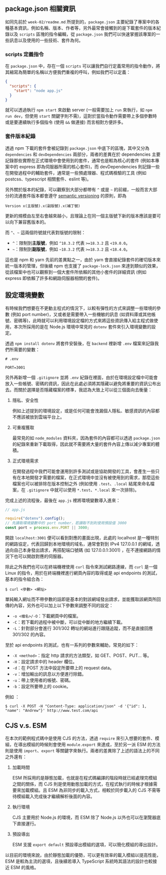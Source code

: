 ## package.json 相關資訊

如同先前於 `week-02/readme.md` 所提到的，`package.json` 主要紀錄了專案中的各種基本資訊，例如名稱、版本、作者等，另外最常會接觸到的是下載套件的版本紀錄以及 `scripts` 區塊的指令編輯，從 `package.json` 我們可以快速掌握該專案的一些訊息以及使用的一些技術、套件為何。

### scripts 定義指令

在 `package.json` 中，存在一個 `scripts` 可以讓我們自行定義常用的指令動作，將其縮寫為簡單的名稱以方便我們重複的呼叫，例如我們可以定義：

```json
{
  "scripts": {
    "start": "node app.js"
  }
}
```

就可以透過執行 `npm start` 來啟動 server (一般需要加上 `run` 來執行，如 `npm run dev`，但使用 `start` 關鍵字則不需)，這對於當指令動作需要帶上多個參數時或是要連續執行多個指令 (使用 `&&` 做連接) 而言相對方便許多。

### 套件版本紀錄

透過 npm 下載的套件會被記錄到 `package.json` 中底下的區塊，其中又分為 `dependencies` 和 `devDependencies` 兩部分，兩者的差異在於 dependencies 主要記錄那些實際在正式環境中會使用到的套件，通常也是較為核心的套件 (例如本專案中的 express 即為伺服器所需的核心套件)，而 devDependencies 則記錄一些在開發過程中的輔助套件，通常是一些預處理器、程式碼檢驗的工具 (例如 postcss、typescript 相關套件、eslint 等)。

另外關於版本的紀錄，可以觀察到大部分都帶有 `^` 或是 `~` 的前綴，一般而言大部分的流通套件版本都會遵守 [semantic versioning](https://semver.org/) 的原則，即為

```
Version x(主版號).x(副版號).x(補丁號)
```

更新的規模由左至右會越來越小，且理論上在同一個主版號下新的版本應該是要可以向下兼容舊版本的。

而 `^`、`~` 這兩個符號就代表對版號的限制：

- `^`：限制到**主版號**，例如 `^18.3.2` 代表 `>=18.3.2` 且 `<19.0.0`。
- `~`：限制到**副版號**，例如 `~18.3.2` 代表 `>=18.3.2` 且 `<18.4.0`。

這也是 npm 和 yarn 先前的差異點之一，由於 yarn 會直接紀錄套件的確切版本來統一版本的管理，但後續 npm 也支援了 `package-lock.json` 來達到類似的效果，從該檔案中也可以觀察到一個大套件所依賴的其他小套件的詳細資訊 (例如 express 即依賴了許多和網路伺服器相關的套件)。

## 設定環境變數

有時候我們想要在不更動主程式的情況下，以較有彈性的方式來調整一些環境的參數 (例如 port number)，又或者是需要帶入一些機敏的訊息 (如資料庫或其他帳號、密碼等)，此時就可以利用環境設定檔的方式來將這些資訊傳入給主程式做使用，本次所採用的是在 Node.js 環境中常見的 `dotenv` 套件來引入環境變數的設定。

透過 `npm install dotenv` 將套件安裝後，在 `backend` 裡新增 `.env` 檔案來記錄我們所需要的變數：

```dosini
# .env

PORT=3001
```

另外再新增一個 `.gitignore` 並將 `.env` 紀錄在裡面，由於在環境設定檔中可能會放入一些帳號、密碼的資訊，因此在此處必須將其隱藏以避免將重要的資訊公布出去。而關於選擇是否隱藏檔案的標準，我認為大致上可以從三個面向去衡量：

1. 隱私、安全性

   例如上述提到的環境設定，或是任何可能會洩漏個人隱私、敏感資訊的內容都不應該被放到雲端平台上。

2. 可重複獲取

   最常見的如 `node_modules` 資料夾，因為套件的內容都可以透過 `package.json` 的紀錄來重新下載取得，因此就不需要將大量的套件內容上傳以減少專案的體積。

3. 正式環境需求

   在開發過程中我們可能會運用到許多測試或是協助開發的工具，會產生一些只有在本地開發才需要的檔案，在正式環境中並沒有被使用到的需求，那麼這些檔案也可以被排除在版本控制之外 (例如使用 `.test`、`.local` 結尾來命名檔案，在 `.gitignore` 中就可以使用 `*.test`、`*.local` 來一次排除)。

完成上述的流程後，最後在 `app.js` 裡將環境變數導入進來：

```js
// app.js

require("dotenv").config();
// 先讀取環境變數中的 port number，若讀取不到則使用預設值 3000
const port = process.env.PORT || 3000;
```

開啟 `localhost:3001` 便可以看到對應的畫面出現，此處的 localhost 是一種特別的網路協定，代表回歸到本地環境的域名，通常會對到 IPv4 127.0.0.1 的網域，透過向自己本身發出請求，再搭配端口號碼 (如 127.0.0.1:3001) ，在不連接網路的情況下也可以開啟對應的伺服器。

除此之外我們也可以在終端機裡使用 `curl` 指令來測試網路連線，而 `curl` 是一個 Linux 的指令，用於在終端機裡進行網頁內容的取得或是 api endpoints 的測試，基本的指令組合為：

```shell
$ curl <參數> <網址>
```

單純輸入網址而不帶參數的話即是基本的對該網域發出請求，並能獲取該網頁所回傳的內容，另外也可以加上以下參數來調整不同的設定：

- `-o <檔名>/-O`：下載網頁中的檔案。
- `-C`：若下載的過程中被中斷，可以從中斷的地方繼續下載。
- `-L`：針對部分會進行 301/302 轉址的網站進行跟隨追蹤，而不是直接回應 301/302 的內容。

至於 api endpoints 的測試，也有一系列的參數來輔助，常見的如下：

- `-X <method>`：指定 http 請求的方法類型，如 GET、POST、PUT... 等。
- `-H`：設定請求中的 header 欄位。
- `-d`：在 POST 方法中設定所要帶上的 request data。
- `-v`：增加輸出的訊息以方便進行除錯。
- `-u`：帶上使用者的帳號、密碼。
- `-b`：設定所要帶上的 cookie。

例如 ：

```
$ curl -X POST -H "Content-Type: application/json" -d '{"id": 1, "name": "Andrew"}' http://www.test.com/api
```

## CJS v.s. ESM

在本次的範例程式碼中是使用 CJS 的方法，透過 `require` 來引入想要的套件、模組，在導出模組的時候則會使用 `module.export` 來達成，至於另一派 ESM 的方法則是使用 `import`、`export` 等關鍵字來執行。兩者的差異除了上述的語法上的不同之外還有：

1. 加載時間

   ESM 所採用的是靜態加載，也就是在程式碼編譯的階段時就已經處理完模組之間的關係，而 CJS 則是使用動態加載的方式，在程式執行的時候才根據需要來加載模組。且 ESM 為非同步的載入方式，相較於同步載入的 CJS 不需等待模組載入完成後才繼續解析後面的內容。

2. 執行環境

   CJS 主要用於 Node.js 的環境，而 ESM 除了 Node.js 以外也可以在瀏覽器底下直接運行。

3. 預設導出

   ESM 支援 `export default` 預設導出模組的選項，可以簡化模組的導出設計。

以目前的環境來說，由於靜態加載的優勢，可以更有效率的載入模組以提高性能，ESM 是較為主流的選項，且後續若導入 TypeScript 系統時其語法的設計也較接近 ESM 的風格。
